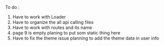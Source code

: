 To do :

1. Have to work with Loader
2. Have to organize the all api calling files
3. Have to work with routes and its name
4. page 9 is empty planing to put som static thing here
5. Have to fix the theme issue planning to add the theme data in user info
